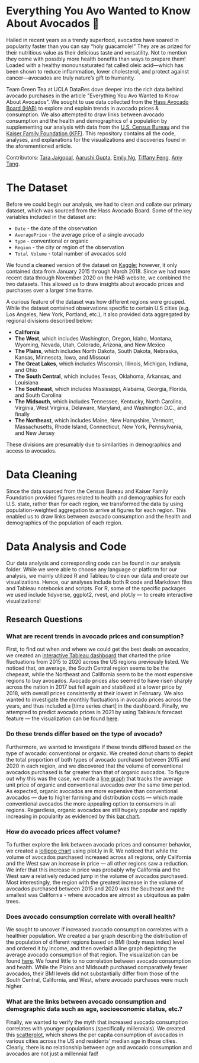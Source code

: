 # Everything You Avo Wanted to Know About Avocados 🥑

Hailed in recent years as a trendy superfood, avocados have soared in popularity faster than you can say “holy guacamole!” They are as prized for their nutritious value as their delicious taste and versatility. Not to mention they come with possibly more health benefits than ways to prepare them! Loaded with a healthy monounsaturated fat called oleic acid—which has been shown to reduce inflammation, lower cholesterol, and protect against cancer—avocados are truly nature’s gift to humanity. 

Team Green Tea at UCLA DataRes dove deeper into the rich data behind avocado purchases in the article "Everything You Avo Wanted to Know About Avocados". We sought to use data collected from the [Hass Avocado Board (HAB)](https://hassavocadoboard.com/) to explore and explain trends in avocado prices & consumption. We also attempted to draw links between avocado consumption and the health and demographics of a population by supplementing our analysis with data from the [U.S. Census Bureau](https://data.census.gov/cedsci/) and the [Kaiser Family Foundation (KFF)](https://www.kff.org/).  This repository contains all the code, analyses, and explanations for the visualizations and discoveries found in the aforementioned article.

Contributors: [Tara Jaigopal](https://github.com/tarajaigopal), [Aarushi Gupta](https://github.com/gupta-aarushi), [Emily Ng](https://github.com/heyyitsemyy), [Tiffany Feng](https://github.com/tfeng456), [Amy Tang](https://github.com/datares/team-green-tea).

# The Dataset

Before we could begin our analysis, we had to clean and collate our primary dataset, which was sourced from the Hass Avocado Board. Some of the key variables included in the dataset are:
* `Date` - the date of the observation
* `AveragePrice` - the average price of a single avocado
* `type` - conventional or organic
* `Region` - the city or region of the observation
* `Total Volume` - total number of avocados sold

We found a cleaned version of the dataset on [Kaggle](https://www.kaggle.com/neuromusic/avocado-prices); however, it only contained data from January 2015 through March 2018. Since we had more recent data through November 2020 on the HAB website, we combined the two datasets. This allowed us to draw insights about avocado prices and purchases over a larger time frame. 

A curious feature of the dataset was how different regions were grouped. While the dataset contained observations specific to certain U.S cities (e.g. Los Angeles, New York, Portland, etc.), it also provided data aggregated by regional divisions described below: 

* **California**
* **The West**, which includes Washington, Oregon, Idaho, Montana, Wyoming, Nevada, Utah, Colorado, Arizona, and New Mexico
* **The Plains**, which includes North Dakota, South Dakota, Nebraska, Kansas, Minnesota, Iowa, and Missouri
* **The Great Lakes**, which includes Wisconsin, Illinois, Michigan, Indiana, and Ohio
* **The South Central**, which includes Texas, Oklahoma, Arkansas, and Louisiana
* **The Southeast**, which includes Mississippi, Alabama, Georgia, Florida, and South Carolina
* **The Midsouth**, which includes Tennessee, Kentucky, North Carolina, Virginia, West Virginia, Delaware, Maryland, and Washington D.C., and finally 
* **The Northeast**, which includes Maine, New Hampshire, Vermont, Massachusetts, Rhode Island, Connecticut, New York, Pennsylvania, and New Jersey 

These divisions are presumably due to similarities in demographics and access to avocados. 

# Data Cleaning

Since the data sourced from the Census Bureau and Kaiser Family Foundation provided figures related to health and demographics for each U.S. state, rather than for each region, we transformed the data by using population-weighted aggregation to arrive at figures for each region. This enabled us to draw links between avocado consumption and the health and demographics of the population of each region. 

# Data Analysis and Code

Our data analysis and corresponding code can be found in our analysis folder. While we were able to choose any language or platform for our analysis, we mainly utilized R and Tableau to clean our data and create our visualizations. Hence, our analyses include both R code and Markdown files and Tableau notebooks and scripts. For R, some of the specific packages we used include tidyverse, ggplot2, rvest, and plot.ly — to create interactive visualizations! 

## Research Questions 

### What are recent trends in avocado prices and consumption? 

First, to find out when and where we could get the best deals on avocados, we created an [interactive Tableau dashboard](http://tabsoft.co/3kwZmsD) that charted the price fluctuations from 2015 to 2020 across the US regions previously listed. We noticed that, on average, the South Central region seems to be the chepeast, while the Northeast and California seem to be the most expensive regions to buy avocados. Avocado prices also seemed to have risen sharply across the nation in 2017 but fell again and stabilized at a lower price by 2018, with overall prices consistently at their lowest in February. We also wanted to investigate the monthly fluctuations in avocado prices across the years, and thus included a [time series chart] in the dashboard. Finally, we attempted to predict avocado prices in 2021 by using Tableau’s forecast feature — the visualization can be found [here](http://tabsoft.co/2OVZIND).

### Do these trends differ based on the type of avocado? 

Furthermore, we wanted to investigate if these trends differed based on the type of avocado: conventional or organic. We created donut charts to depict the total proportion of both types of avocado purchased between 2015 and 2020 in each region, and we discovered that the volume of conventional avocados purchased is far greater than that of organic avocados. To figure out why this was the case, we made a [line graph](https://chart-studio.plotly.com/~tarajaigopal/11.embed) that tracks the average unit price of organic and conventional avocados over the same time period. As expected, organic avocados are more expensive than conventional avocados — due to higher farming and distribution costs — which made conventional avocados the more appealing option to consumers in all regions. Regardless, organic avocados are still hugely popular and rapidly increasing in popularity as evidenced by this [bar chart](https://chart-studio.plotly.com/~tarajaigopal/13.embed).

### How do avocado prices affect volume? 

To further explore the link between avocado prices and consumer behavior, we created a [lollipop chart](https://chart-studio.plotly.com/~tarajaigopal/7.embed) using plot.ly in R. We noticed that while the volume of avocados purchased increased across all regions, only California and the West saw an increase in price — all other regions saw a reduction. We infer that this increase in price was probably why California and the West saw a relatively reduced jump in the volume of avocados purchased. Most interestingly, the region with the greatest increase in the volume of avocados purchased between 2015 and 2020 was the Southeast and the smallest was California - where avocados are almost as ubiquitous as palm trees.  

### Does avocado consumption correlate with overall health? 

We sought to uncover if increased avocado consumption correlates with a healthier population. We created a bar graph describing the distribution of the population of different regions based on BMI (body mass index) level and ordered it by income, and then overlaid a line graph depicting the average avocado consumption of that region. The visualization can be found [here](https://github.com/datares/team-green-tea/blob/main/visualizations/BMI%20vs%20Avo.png). We found little to no correlation between avocado consumption and health. While the Plains and Midsouth purchased comparatively fewer avocados, their BMI levels did not substantially differ from those of the South Central, California, and West, where avocado purchases were much higher.

### What are the links between avocado consumption and demographic data such as age, socioeconomic status, etc.? 

Finally, we wanted to verify the myth that increased avocado consumption correlates with younger populations (specifically millennials). We created this [scatterplot](https://chart-studio.plotly.com/~tarajaigopal/15.embed), which shows the per capita consumption of avocados in various cities across the US and residents’ median age in those cities. Clearly, there is no relationship between age and avocado consumption and avocados are not just a millennial fad! 
